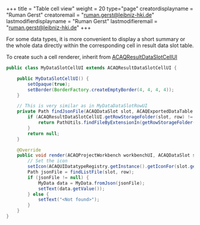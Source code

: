 +++
title = "Table cell view"
weight = 20
type="page"
creatordisplayname = "Ruman Gerst"
creatoremail = "ruman.gerst@leibniz-hki.de"
lastmodifierdisplayname = "Ruman Gerst"
lastmodifieremail = "ruman.gerst@leibniz-hki.de"
+++

For some data types, it is more convenient to display a short summary or the whole data
directly within the corresponding cell in result data slot table.

To create such a cell renderer, inherit from [ACAQResultDataSlotCellUI](http://localhost:1313/acaq5/external/apidocs/org/hkijena/acaq5/ui/resultanalysis/ACAQResultDataSlotCellUI.html)

```java
public class MyDataSlotCellUI extends ACAQResultDataSlotCellUI {

    public MyDataSlotCellUI() {
        setOpaque(true);
        setBorder(BorderFactory.createEmptyBorder(4, 4, 4, 4));
    }

    // This is very similar as in MyDataDataSlotRowUI
    private Path findJsonFile(ACAQDataSlot slot, ACAQExportedDataTable.Row row) {
        if (ACAQResultDataSlotCellUI.getRowStorageFolder(slot, row) != null && Files.isDirectory(getRowStorageFolder())) {
            return PathUtils.findFileByExtensionIn(getRowStorageFolder(), ".json");
        }
        return null;
    }

    @Override
    public void render(ACAQProjectWorkbench workbenchUI, ACAQDataSlot slot, ACAQExportedDataTable.Row row) {
        // Set the icon
        setIcon(ACAQUIDatatypeRegistry.getInstance().getIconFor(slot.getAcceptedDataType()));
        Path jsonFile = findListFile(slot, row);
        if (jsonFile != null) {
            MyData data = MyData.fromJson(jsonFile);
            setText(data.getValue());
        } else {
            setText("<Not found>");
        }
    }
}
```
